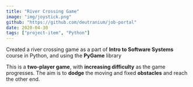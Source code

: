 ```yaml
---
title: "River Crossing Game"
image: "img/joystick.png"
github: "https://github.com/deutranium/job-portal"
date: 2020-04-30
tags: ["project-item", "Python"]
---
```


Created a river crossing game as a part of **Intro to Software Systems** course in Python, and using the **PyGame** library

This is a **two-player game**, with **increasing difficulty** as the game progresses. The aim is to **dodge** the moving and fixed **obstacles** and reach the other end.
